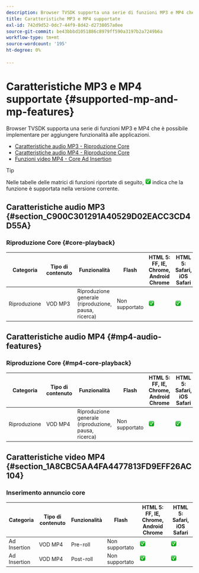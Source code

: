 ```yaml
---
description: Browser TVSDK supporta una serie di funzioni MP3 e MP4 che è possibile implementare per aggiungere funzionalità alle applicazioni.
title: Caratteristiche MP3 e MP4 supportate
exl-id: 742d9d52-0dc7-44f9-8d42-d2738057a0ee
source-git-commit: be43bbbd1051886c8979ff590a3197b2a7249b6a
workflow-type: tm+mt
source-wordcount: '195'
ht-degree: 0%

---
```


# Caratteristiche MP3 e MP4 supportate {#supported-mp-and-mp-features}

Browser TVSDK supporta una serie di funzioni MP3 e MP4 che è possibile implementare per aggiungere funzionalità alle applicazioni.
* [Caratteristiche audio MP3 - Riproduzione Core](#core-playback)
* [Caratteristiche audio MP4 - Riproduzione Core](#mp4-audio-features)
* [Funzioni video MP4 - Core Ad Insertion](#section_1A8CBC5AA4FA4477813FD9EFF26AC104)

>[!TIP]
>
>Nelle tabelle delle matrici di funzioni riportate di seguito, ![icona supportata](assets/supported15.png) indica che la funzione è supportata nella versione corrente.

## Caratteristiche audio MP3 {#section_C900C301291A40529D02EACC3CD4D55A}

### Riproduzione Core {#core-playback}

| Categoria | Tipo di contenuto | Funzionalità | Flash | HTML 5: FF, IE, Chrome, Android Chrome | HTML 5: Safari, iOS Safari |
|--- |--- |--- |--- |--- |--- |
| Riproduzione | VOD MP3 | Riproduzione generale (riproduzione, pausa, ricerca) | Non supportato | ![icona supportata](assets/supported15.png) | ![icona supportata](assets/supported15.png) |

## Caratteristiche audio MP4 {#mp4-audio-features}

### Riproduzione Core {#mp4-core-playback}

| Categoria | Tipo di contenuto | Funzionalità | Flash | HTML 5: FF, IE, Chrome, Android Chrome | HTML 5: Safari, iOS Safari |
|--- |--- |--- |--- |--- |--- |
| Riproduzione | VOD MP4 | Riproduzione generale (riproduzione, pausa, ricerca) | Non supportato | ![icona supportata](assets/supported15.png) | ![icona supportata](assets/supported15.png) |

## Caratteristiche video MP4 {#section_1A8CBC5AA4FA4477813FD9EFF26AC104}

### Inserimento annuncio core

| Categoria | Tipo di contenuto | Funzionalità | Flash | HTML 5: FF, IE, Chrome, Android Chrome | HTML 5: Safari, iOS Safari |
|--- |--- |--- |--- |--- |--- |
| Ad Insertion | VOD MP4 | Pre-roll | Non supportato | ![icona supportata](assets/supported15.png) | ![icona supportata](assets/supported15.png) |
| Ad Insertion | VOD MP4 | Post-roll | Non supportato | ![icona supportata](assets/supported15.png) | ![icona supportata](assets/supported15.png) |
